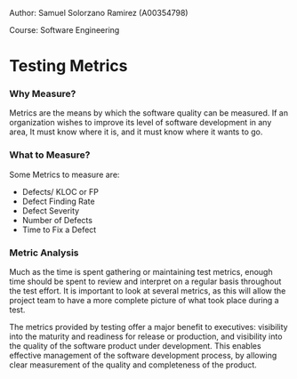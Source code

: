 Author: Samuel Solorzano Ramirez (A00354798)

Course: Software Engineering

Testing Metrics
=====

### Why Measure? 

Metrics are the means by which the software quality can be measured. If an organization wishes to improve its level of software development in any area, It must know where it is, and it must know where it wants to go.

### What to Measure? 

Some Metrics to measure are:

- Defects/ KLOC or FP
- Defect Finding Rate
- Defect Severity
- Number of Defects
- Time to Fix a Defect

### Metric Analysis

Much as the time is spent gathering or maintaining test metrics, enough time should be spent to review and interpret on a regular basis throughout the test effort. It is important to look at several metrics, as this will allow the project team to have a more complete picture of what took place during a test.

The metrics provided by testing offer a major benefit to executives: visibility into the maturity and readiness for release or production, and visibility into the quality of the software product under development. This enables effective management of the software development process, by allowing clear measurement of the quality and completeness of the product.


